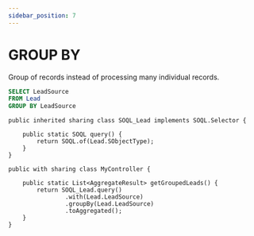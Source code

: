 ```yaml
---
sidebar_position: 7
---
```


# GROUP BY

Group of records instead of processing many individual records.

```sql
SELECT LeadSource
FROM Lead
GROUP BY LeadSource
```
```apex
public inherited sharing class SOQL_Lead implements SOQL.Selector {

    public static SOQL query() {
        return SOQL.of(Lead.SObjectType);
    }
}

public with sharing class MyController {

    public static List<AggregateResult> getGroupedLeads() {
        return SOQL_Lead.query()
                .with(Lead.LeadSource)
                .groupBy(Lead.LeadSource)
                .toAggregated();
    }
}
```

